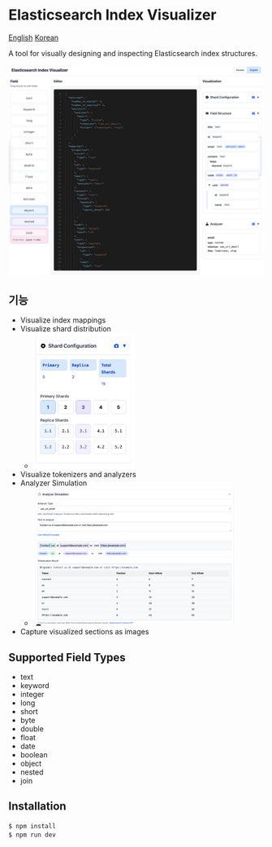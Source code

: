# Elasticsearch Index Visualizer

[English](README.md)
[Korean](README_ko.md)


A tool for visually designing and inspecting Elasticsearch index structures.

<img src="https://raw.githubusercontent.com/getsolaris/es-index-visualizer/refs/heads/main/images/1.png">

## 기능
- Visualize index mappings
- Visualize shard distribution
    - <img src="https://raw.githubusercontent.com/getsolaris/es-index-visualizer/refs/heads/main/images/2.png"  width="200px">
- Visualize tokenizers and analyzers
- Analyzer Simulation
    - <img src="https://raw.githubusercontent.com/getsolaris/es-index-visualizer/refs/heads/main/images/3.png"  width="400px">
- Capture visualized sections as images

## Supported Field Types
- text
- keyword
- integer
- long
- short
- byte
- double
- float
- date
- boolean
- object
- nested
- join

## Installation
```bash
$ npm install
$ npm run dev
```
